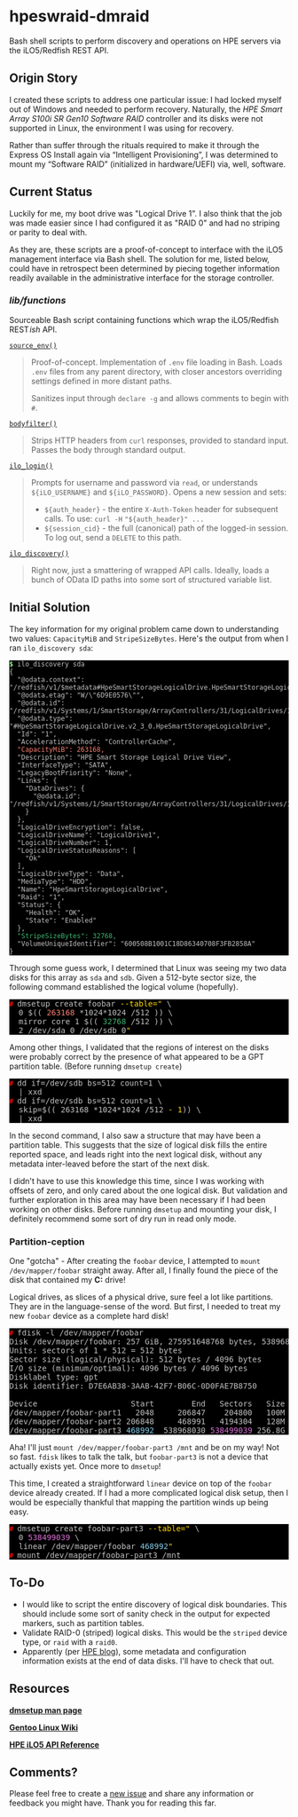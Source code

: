# hpeswraid-dmraid

Bash shell scripts to perform discovery and
operations on HPE servers via the iLO5/Redfish
REST API.

## Origin Story

I created these scripts to address one particular
issue: I had locked myself out of Windows and
needed to perform recovery. Naturally, the
_HPE Smart Array S100i SR Gen10 Software RAID_
controller and its disks were not supported in
Linux, the environment I was using for recovery.

Rather than suffer through the rituals required to
make it through the Express OS Install again via
&ldquo;Intelligent Provisioning&rdquo;, I was
determined to mount my &ldquo;Software RAID&rdquo;
(initialized in hardware/UEFI) via, well, software.

## Current Status

Luckily for me, my boot drive was "Logical Drive 1".
I also think that the job was made easier since I
had configured it as "RAID 0" and had no striping
or parity to deal with.

As they are, these scripts are a proof-of-concept
to interface with the iLO5 management interface
via Bash shell. The solution for me, listed below,
could have in retrospect been determined by
piecing together information readily available in
the administrative interface for the storage
controller.

### _lib/functions_

Sourceable Bash script containing functions which
wrap the iLO5/Redfish REST&hairsp;_ish_ API.

[`source_env()`](./lib/functions#5)

> Proof-of-concept. Implementation of `.env` file
> loading in Bash. Loads `.env` files from any
> parent directory, with closer ancestors
> overriding settings defined in more distant paths.
> 
> Sanitizes input through `declare -g` and allows
> comments to begin with `#`.

[`bodyfilter()`](./lib/functions#19)

> Strips HTTP headers from `curl` responses,
> provided to standard input. Passes the body
> through standard output.

[`ilo_login()`](./lib/functions#46)

> Prompts for username and password via `read`, or
> understands `${iLO_USERNAME}` and
> `${iLO_PASSWORD}`. Opens a new session and sets:
> 
> - `${auth_header}` - the entire `X-Auth-Token`
>   header for subsequent calls. To use: `curl -H`
>   ` "${auth_header}" ... `
> - `${session_cid}` - the full (canonical) path
>   of the logged-in session. To log out, send a
>   `DELETE` to this path.

[`ilo_discovery()`](./lib/functions#91)

> Right now, just a smattering of wrapped API
> calls. Ideally, loads a bunch of OData ID paths
> into some sort of structured variable list.

## Initial Solution

The key information for my original problem came
down to understanding two values: `CapacityMiB`
and `StripeSizeBytes`. Here's the output from when
I ran `ilo_discovery sda`:

<pre style="background-color: black; color: silver">
<code style="user-select: none; font-family: monospace; font-weight: 700; color: lightgreen">$ </code><code
>ilo_discovery sda</code><code>
{
  "@odata.context": "/redfish/v1/$metadata#HpeSmartStorageLogicalDrive.HpeSmartStorageLogicalDrive",
  "@odata.etag": "W/\"6D9E0576\"",
  "@odata.id": "/redfish/v1/Systems/1/SmartStorage/ArrayControllers/31/LogicalDrives/1/",
  "@odata.type": "#HpeSmartStorageLogicalDrive.v2_3_0.HpeSmartStorageLogicalDrive",
  "Id": "1",
  "AccelerationMethod": "ControllerCache",
  <mark style="color: salmon;background-color: inherit">"CapacityMiB": 263168,</mark>
  "Description": "HPE Smart Storage Logical Drive View",
  "InterfaceType": "SATA",
  "LegacyBootPriority": "None",
  "Links": {
    "DataDrives": {
      "@odata.id": "/redfish/v1/Systems/1/SmartStorage/ArrayControllers/31/LogicalDrives/1/DataDrives/"
    }
  },
  "LogicalDriveEncryption": false,
  "LogicalDriveName": "LogicalDrive1",
  "LogicalDriveNumber": 1,
  "LogicalDriveStatusReasons": [
    "Ok"
  ],
  "LogicalDriveType": "Data",
  "MediaType": "HDD",
  "Name": "HpeSmartStorageLogicalDrive",
  "Raid": "1",
  "Status": {
    "Health": "OK",
    "State": "Enabled"
  },
  <mark style="color: mediumseagreen;background-color: inherit">"StripeSizeBytes": 32768,</mark>
  "VolumeUniqueIdentifier": "600508B1001C18D86340708F3FB2858A"
}
</code></pre>

Through some guess work, I determined that Linux
was seeing my two data disks for this array as
`sda` and `sdb`. Given a 512-byte sector size, the
following command established the logical volume
(hopefully).

<pre style="background-color: black; color: silver"><code style="user-select: none; font-family: monospace; font-weight: 700; color: red"># </code
>dmsetup create foobar <span style="color:gold">--table="</span> \
  0 $(( <mark style="color: salmon;background-color: inherit">263168</mark> *1024*1024 /512 )) \
  mirror core 1 $(( <mark style="color: mediumseagreen;background-color: inherit">32768</mark> /512 )) \
  2 /dev/sda 0 /dev/sdb 0<span style="color:gold">"</span>
</pre>

Among other things, I validated that the regions
of interest on the disks were probably correct by
the presence of what appeared to be a GPT
partition table. (Before running `dmsetup create`)

<pre style="background-color: black; color: silver"><code style="user-select: none; font-family: monospace; font-weight: 700; color: red"># </code
>dd if=/dev/sdb bs=512 count=1 \
  | xxd
<code style="user-select: none; font-family: monospace; font-weight: 700; color: red"># </code
>dd if=/dev/sdb bs=512 count=1 \
  skip=$(( 263168 *1024*1024 /512 <mark style="color: gold;background-color: inherit">- 1</mark>)) \
  | xxd
</pre>

In the second command, I also saw a structure that
may have been a partition table. This suggests
that the size of logical disk fills the entire
reported space, and leads right into the next
logical disk, without any metadata inter-leaved
before the start of the next disk.

I didn't have to use this knowledge this time,
since I was working with offsets of zero, and only
cared about the one logical disk. But validation
and further exploration in this area may have been
necessary if I had been working on other disks.
Before running `dmsetup` and mounting your disk, I
definitely recommend some sort of dry run in read
only mode.

### Partition-ception

One "gotcha" - After creating the `foobar` device,
I attempted to `mount /dev/mapper/foobar` straight
away. After all, I finally found the piece of the
disk that contained my **C:** drive!

Logical drives, as slices of a physical drive,
sure feel a lot like partitions. They are in the
language-sense of the word. But first, I needed to
treat my new `foobar` device as a complete hard
disk!

<pre style="background-color: black; color: silver">
<code style="user-select: none; font-family: monospace; font-weight: 700; color: red"># </code
>fdisk -l /dev/mapper/foobar
Disk /dev/mapper/foobar: 257 GiB, 275951648768 bytes, 538968064 sectors    
Units: sectors of 1 * 512 = 512 bytes
Sector size (logical/physical): 512 bytes / 4096 bytes
I/O size (minimum/optimal): 4096 bytes / 4096 bytes
Disklabel type: gpt
Disk identifier: D7E6AB38-3AAB-42F7-B06C-0D0FAE7B8750

Device                    Start        End   Sectors   Size Type
/dev/mapper/foobar-part1   2048     206847    204800   100M EFI System
/dev/mapper/foobar-part2 206848     468991   4194304   128M Microsoft reserved
/dev/mapper/foobar-part3 <span style="color: skyblue">468992</span>  538968030 <span style="color: orchid">538499039</span> 256.8G Microsoft basic data
</pre>

Aha! I'll just `mount /dev/mapper/foobar-part3
/mnt` and be on my way! Not so fast. `fdisk`
likes to talk the talk, but `foobar-part3` is
not a device that actually exists yet. Once more
to `dmsetup`!

This time, I created a straightforward `linear`
device on top of the `foobar` device already
created. If I had a more complicated logical
disk setup, then I would be especially thankful
that mapping the partition winds up being easy.

<pre style="background-color: black; color: silver"><code style="user-select: none; font-family: monospace; font-weight: 700; color: red"># </code
>dmsetup create foobar-part3 <span style="color:gold">--table="</span> \
  0 <mark style="color: orchid;background-color: inherit">538499039</mark> \
  linear /dev/mapper/foobar <mark style="color: skyblue;background-color: inherit">468992</mark><span style="color:gold">"</span>
<code style="user-select: none; font-family: monospace; font-weight: 700; color: red"># </code
>mount /dev/mapper/foobar-part3 /mnt
</pre>

## To-Do

- I would like to script the entire
  discovery of logical disk boundaries.
  This should include some sort of sanity
  check in the output for expected markers,
  such as partition tables.
- Validate RAID-0 (striped) logical disks.
  This would be the `striped` device type,
  or `raid` with a `raid0`.
- Apparently (per [HPE blog][
  hpe-blog-storage]), some metadata
  and configuration information exists at
  the end of data disks. I'll have to
  check that out.

## Resources

**[dmsetup man page][dmsetup]**

**[Gentoo Linux Wiki][gentoo-wiki]**

**[HPE iLO5 API Reference][hpe-apidoc]**


## Comments?

Please feel free to create a
[new issue][issue-create] and share any
information or feedback you might have.
Thank you for reading this far.

[dmsetup]: https://man7.org/linux/man-pages/man8/dmsetup.8.html#TABLE_FORMAT
[gentoo-wiki]: https://wiki.gentoo.org/wiki/Device-mapper#Mirror_and_RAID1
[hpe-apidoc]: https://hewlettpackard.github.io/ilo-rest-api-docs/ilo5/
[hpe-blog-storage]: https://developer.hpe.com/blog/storage-management-with-redfish
[issue-create]: /maxwellb/hpeswraid-dmraid/issues/new/choose
